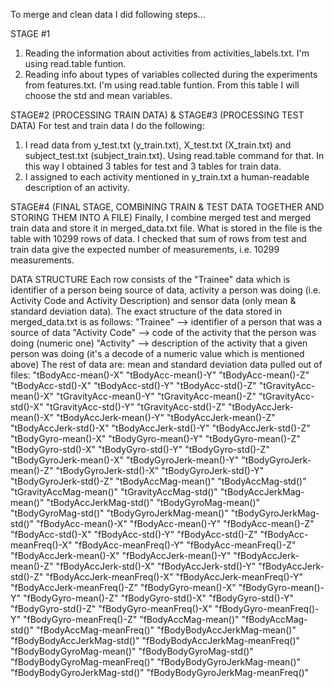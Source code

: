 To merge and clean data I did following steps...

STAGE #1
1. Reading the information about activities from activities_labels.txt. I'm using read.table funtion.
2. Reading info about types of variables collected during the experiments from features.txt. I'm using read.table funtion.
   From this table I will choose the std and mean variables.

STAGE#2 (PROCESSING TRAIN DATA) & STAGE#3 (PROCESSING TEST DATA)
For test and train data I do the following:
1. I read data from y_test.txt (y_train.txt), X_test.txt (X_train.txt) and subject_test.txt (subject_train.txt). Using read.table command for that. In this way I obtained 3 tables for test and 3 tables for train data.
2. I assigned to each activity mentioned in y_train.txt a human-readable description of an activity.

STAGE#4 (FINAL STAGE, COMBINING TRAIN & TEST DATA TOGETHER AND STORING THEM INTO A FILE)
Finally, I combine merged test and merged train data and store it in merged_data.txt file. What is stored in the file is the table with 10299 rows of data.
I checked that sum of rows from test and train data give the expected number of measurements, i.e. 10299 measurements.

DATA STRUCTURE
Each row consists of the "Trainee" data which is identifier of a person being source of data, activity a person was doing (i.e. Activity Code and Activity Description) and sensor data (only mean & standard deviation data). The exact structure of the data stored in merged_data.txt is as follows:
"Trainee" --> identifier of a person that was a source of data
"Activity Code" --> code of the activity that the person was doing (numeric one)
"Activity" --> description of the activity that a given person was doing (it's a decode of a numeric value which is mentioned above)
The rest of data are: mean and standard deviation data pulled out of files:
"tBodyAcc-mean()-X" "tBodyAcc-mean()-Y" "tBodyAcc-mean()-Z" "tBodyAcc-std()-X" "tBodyAcc-std()-Y" "tBodyAcc-std()-Z" "tGravityAcc-mean()-X" "tGravityAcc-mean()-Y" "tGravityAcc-mean()-Z" "tGravityAcc-std()-X" "tGravityAcc-std()-Y" "tGravityAcc-std()-Z" "tBodyAccJerk-mean()-X" "tBodyAccJerk-mean()-Y" "tBodyAccJerk-mean()-Z" "tBodyAccJerk-std()-X" "tBodyAccJerk-std()-Y" "tBodyAccJerk-std()-Z" "tBodyGyro-mean()-X" "tBodyGyro-mean()-Y" "tBodyGyro-mean()-Z" "tBodyGyro-std()-X" "tBodyGyro-std()-Y" "tBodyGyro-std()-Z" "tBodyGyroJerk-mean()-X" "tBodyGyroJerk-mean()-Y" "tBodyGyroJerk-mean()-Z" "tBodyGyroJerk-std()-X" "tBodyGyroJerk-std()-Y" "tBodyGyroJerk-std()-Z" "tBodyAccMag-mean()" "tBodyAccMag-std()" "tGravityAccMag-mean()" "tGravityAccMag-std()" "tBodyAccJerkMag-mean()" "tBodyAccJerkMag-std()" "tBodyGyroMag-mean()" "tBodyGyroMag-std()" "tBodyGyroJerkMag-mean()" "tBodyGyroJerkMag-std()" "fBodyAcc-mean()-X" "fBodyAcc-mean()-Y" "fBodyAcc-mean()-Z" "fBodyAcc-std()-X" "fBodyAcc-std()-Y" "fBodyAcc-std()-Z" "fBodyAcc-meanFreq()-X" "fBodyAcc-meanFreq()-Y" "fBodyAcc-meanFreq()-Z" "fBodyAccJerk-mean()-X" "fBodyAccJerk-mean()-Y" "fBodyAccJerk-mean()-Z" "fBodyAccJerk-std()-X" "fBodyAccJerk-std()-Y" "fBodyAccJerk-std()-Z" "fBodyAccJerk-meanFreq()-X" "fBodyAccJerk-meanFreq()-Y" "fBodyAccJerk-meanFreq()-Z" "fBodyGyro-mean()-X" "fBodyGyro-mean()-Y" "fBodyGyro-mean()-Z" "fBodyGyro-std()-X" "fBodyGyro-std()-Y" "fBodyGyro-std()-Z" "fBodyGyro-meanFreq()-X" "fBodyGyro-meanFreq()-Y" "fBodyGyro-meanFreq()-Z" "fBodyAccMag-mean()" "fBodyAccMag-std()" "fBodyAccMag-meanFreq()" "fBodyBodyAccJerkMag-mean()" "fBodyBodyAccJerkMag-std()" "fBodyBodyAccJerkMag-meanFreq()" "fBodyBodyGyroMag-mean()" "fBodyBodyGyroMag-std()" "fBodyBodyGyroMag-meanFreq()" "fBodyBodyGyroJerkMag-mean()" "fBodyBodyGyroJerkMag-std()" "fBodyBodyGyroJerkMag-meanFreq()"



